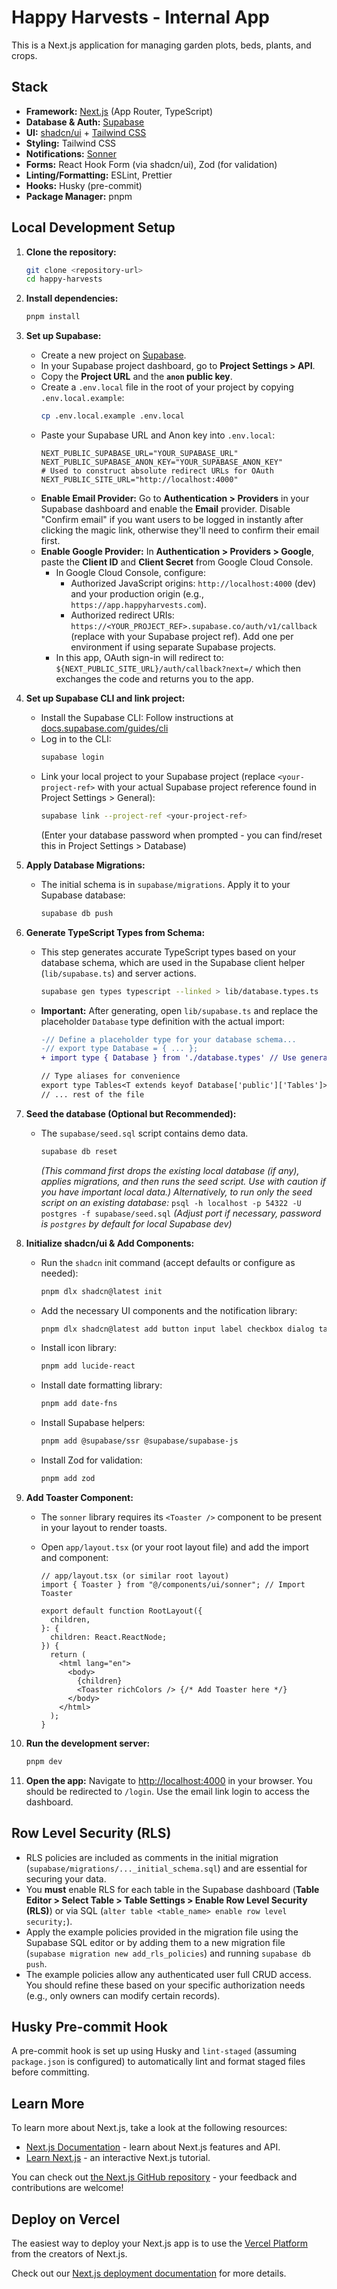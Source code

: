 # Happy Harvests - Internal App

This is a Next.js application for managing garden plots, beds, plants, and crops.

## Stack

- **Framework:** [Next.js](https://nextjs.org/) (App Router, TypeScript)
- **Database & Auth:** [Supabase](https://supabase.com/)
- **UI:** [shadcn/ui](https://ui.shadcn.com/) + [Tailwind CSS](https://tailwindcss.com/)
- **Styling:** Tailwind CSS
- **Notifications:** [Sonner](https://sonner.emilkowal.ski/)
- **Forms:** React Hook Form (via shadcn/ui), Zod (for validation)
- **Linting/Formatting:** ESLint, Prettier
- **Hooks:** Husky (pre-commit)
- **Package Manager:** pnpm

## Local Development Setup

1.  **Clone the repository:**

    ```bash
    git clone <repository-url>
    cd happy-harvests
    ```

2.  **Install dependencies:**

    ```bash
    pnpm install
    ```

3.  **Set up Supabase:**

    - Create a new project on [Supabase](https://app.supabase.com).
    - In your Supabase project dashboard, go to **Project Settings > API**.
    - Copy the **Project URL** and the **`anon` public key**.
    - Create a `.env.local` file in the root of your project by copying `.env.local.example`:
      ```bash
      cp .env.local.example .env.local
      ```
    - Paste your Supabase URL and Anon key into `.env.local`:
      ```
      NEXT_PUBLIC_SUPABASE_URL="YOUR_SUPABASE_URL"
      NEXT_PUBLIC_SUPABASE_ANON_KEY="YOUR_SUPABASE_ANON_KEY"
      # Used to construct absolute redirect URLs for OAuth
      NEXT_PUBLIC_SITE_URL="http://localhost:4000"
      ```
    - **Enable Email Provider:** Go to **Authentication > Providers** in your Supabase dashboard and enable the **Email** provider. Disable "Confirm email" if you want users to be logged in instantly after clicking the magic link, otherwise they'll need to confirm their email first.
    - **Enable Google Provider:** In **Authentication > Providers > Google**, paste the **Client ID** and **Client Secret** from Google Cloud Console.
      - In Google Cloud Console, configure:
        - Authorized JavaScript origins: `http://localhost:4000` (dev) and your production origin (e.g., `https://app.happyharvests.com`).
        - Authorized redirect URIs: `https://<YOUR_PROJECT_REF>.supabase.co/auth/v1/callback` (replace with your Supabase project ref). Add one per environment if using separate Supabase projects.
      - In this app, OAuth sign-in will redirect to: `${NEXT_PUBLIC_SITE_URL}/auth/callback?next=/` which then exchanges the code and returns you to the app.

4.  **Set up Supabase CLI and link project:**

    - Install the Supabase CLI: Follow instructions at [docs.supabase.com/guides/cli](https://supabase.com/docs/guides/cli)
    - Log in to the CLI:
      ```bash
      supabase login
      ```
    - Link your local project to your Supabase project (replace `<your-project-ref>` with your actual Supabase project reference found in Project Settings > General):
      ```bash
      supabase link --project-ref <your-project-ref>
      ```
      (Enter your database password when prompted - you can find/reset this in Project Settings > Database)

5.  **Apply Database Migrations:**

    - The initial schema is in `supabase/migrations`. Apply it to your Supabase database:
      ```bash
      supabase db push
      ```

6.  **Generate TypeScript Types from Schema:**

    - This step generates accurate TypeScript types based on your database schema, which are used in the Supabase client helper (`lib/supabase.ts`) and server actions.
      ```bash
      supabase gen types typescript --linked > lib/database.types.ts
      ```
    - **Important:** After generating, open `lib/supabase.ts` and replace the placeholder `Database` type definition with the actual import:

      ```diff
      -// Define a placeholder type for your database schema...
      -// export type Database = { ... };
      + import type { Database } from './database.types' // Use generated types

      // Type aliases for convenience
      export type Tables<T extends keyof Database['public']['Tables']> = Database['public']['Tables'][T]['Row'];
      // ... rest of the file
      ```

7.  **Seed the database (Optional but Recommended):**

    - The `supabase/seed.sql` script contains demo data.
      ```bash
      supabase db reset
      ```
      _(This command first drops the existing local database (if any), applies migrations, and then runs the seed script. Use with caution if you have important local data.)_
      *Alternatively, to run *only* the seed script on an existing database:* `psql -h localhost -p 54322 -U postgres -f supabase/seed.sql` _(Adjust port if necessary, password is `postgres` by default for local Supabase dev)_

8.  **Initialize shadcn/ui & Add Components:**

    - Run the `shadcn` init command (accept defaults or configure as needed):
      ```bash
      pnpm dlx shadcn@latest init
      ```
    - Add the necessary UI components and the notification library:
      ```bash
      pnpm dlx shadcn@latest add button input label checkbox dialog table select card textarea badge sonner
      ```
    - Install icon library:
      ```bash
      pnpm add lucide-react
      ```
    - Install date formatting library:
      ```bash
      pnpm add date-fns
      ```
    - Install Supabase helpers:
      ```bash
      pnpm add @supabase/ssr @supabase/supabase-js
      ```
    - Install Zod for validation:
      ```bash
      pnpm add zod
      ```

9.  **Add Toaster Component:**

    - The `sonner` library requires its `<Toaster />` component to be present in your layout to render toasts.
    - Open `app/layout.tsx` (or your root layout file) and add the import and component:

      ```tsx
      // app/layout.tsx (or similar root layout)
      import { Toaster } from "@/components/ui/sonner"; // Import Toaster

      export default function RootLayout({
        children,
      }: {
        children: React.ReactNode;
      }) {
        return (
          <html lang="en">
            <body>
              {children}
              <Toaster richColors /> {/* Add Toaster here */}
            </body>
          </html>
        );
      }
      ```

10. **Run the development server:**

    ```bash
    pnpm dev
    ```

11. **Open the app:**
    Navigate to [http://localhost:4000](http://localhost:4000) in your browser. You should be redirected to `/login`. Use the email link login to access the dashboard.

## Row Level Security (RLS)

- RLS policies are included as comments in the initial migration (`supabase/migrations/..._initial_schema.sql`) and are essential for securing your data.
- You **must** enable RLS for each table in the Supabase dashboard (**Table Editor > Select Table > Table Settings > Enable Row Level Security (RLS)**) or via SQL (`alter table <table_name> enable row level security;`).
- Apply the example policies provided in the migration file using the Supabase SQL editor or by adding them to a new migration file (`supabase migration new add_rls_policies`) and running `supabase db push`.
- The example policies allow any authenticated user full CRUD access. You should refine these based on your specific authorization needs (e.g., only owners can modify certain records).

## Husky Pre-commit Hook

A pre-commit hook is set up using Husky and `lint-staged` (assuming `package.json` is configured) to automatically lint and format staged files before committing.

## Learn More

To learn more about Next.js, take a look at the following resources:

- [Next.js Documentation](https://nextjs.org/docs) - learn about Next.js features and API.
- [Learn Next.js](https://nextjs.org/learn) - an interactive Next.js tutorial.

You can check out [the Next.js GitHub repository](https://github.com/vercel/next.js) - your feedback and contributions are welcome!

## Deploy on Vercel

The easiest way to deploy your Next.js app is to use the [Vercel Platform](https://vercel.com/new?utm_medium=default-template&filter=next.js&utm_source=create-next-app&utm_campaign=create-next-app-readme) from the creators of Next.js.

Check out our [Next.js deployment documentation](https://nextjs.org/docs/app/building-your-application/deploying) for more details.
